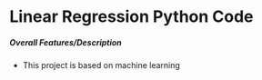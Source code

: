 # Linear Regression Python Code

##### Overall Features/Description
* This project is based on machine learning
